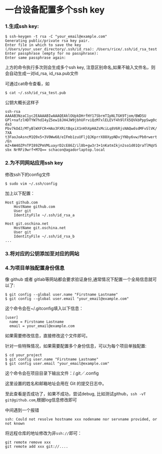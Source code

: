 # 一台设备配置多个ssh key

### 1.生成ssh key:
```
$ ssh-keygen -t rsa -C "your_email@example.com"
Generating public/private rsa key pair.
Enter file in which to save the key (/Users/your_user_directory/.ssh/id_rsa): /Users/rice/.ssh/id_rsa_test
Enter passphrase (empty for no passphrase):
Enter same passphrase again: 
```
上方的命令执行多次则会生成多个ssh key, 注意区别命名,如果不输入文件名，则会自动生成一对id_rsa, id_rsa.pub文件

可通过cat命令查看，如
```
$ cat ~/.ssh/id_rsa_test.pub
```
公钥大概长这样子

`ssh-rsa AAAAB3NzaC1yc2EAAAABIwAAAQEAklOUpkDHrfHY17SbrmTIpNLTGK9Tjom/BWDSU
GPl+nafzlHDTYW7hdI4yZ5ew18JH4JW9jbhUFrviQzM7xlELEVf4h9lFX5QVkbPppSwg0cda3
Pbv7kOdJ/MTyBlWXFCR+HAo3FXRitBqxiX1nKhXpHAZsMciLq8V6RjsNAQwdsdMFvSlVK/7XA
t3FaoJoAsncM1Q9x5+3V0Ww68/eIFmb1zuUFljQJKprrX88XypNDvjYNby6vw/Pb0rwert/En
mZ+AW4OZPnTPI89ZPmVMLuayrD2cE86Z/il8b+gw3r3+1nKatmIkjn2so1d01QraTlMqVSsbx
NrRFi9wrf+M7Q== schacon@agadorlaptop.local`

### 2.为不同网站应用ssh key
修改ssh下的config文件
```
$ sudo vim ~/.ssh/config
```
加上以下配置：
```
Host github.com
    HostName github.com
    User git
    IdentityFile ~/.ssh/id_rsa_a

Host git.oschina.net
    HostName git.oschina.net
    User git
    IdentityFile ~/.ssh/id_rsa_b
...
```

### 3.将对应的公钥添加至对应的网站

### 4.为项目单独配置身份信息
像 github 或者 gitlab等网站都会要求验证身份,通常情况下配置一个全局信息就可以了:
```
$ git config --global user.name "Firstname Lastname"
$ git config --global user.email "your_email@example.com"
```
这个命令会在~/.gitconfig填入以下信息：
```
[user]
  name = Firstname Lastname
  email = your_email@example.com
```
如果需要修改信息，直接修改这个文件即可。

针对一些特殊情况，如果需要配置多个身份信息，可以为每个项目单独配置:
```
$ cd your_project
$ git config user.name "Firstname Lastname"
$ git config user.email "your_email@example.com"
```
这个命令会在项目目录下输出文件：/.git／.config

这里设置的姓名和邮箱地址会用在 Git 的提交日志中。

至此查看是否成功了，如果不成功，尝试debug, 比如测试github，`ssh -vT git@github.com`,根据log信息修改即可

中间遇到一个报错
```
ssh: Could not resolve hostname xxx nodename nor servname provided, or not known
```
将远程仓库的地址修改为非`ssh://`即可：
```
git remote remove xxx
git remote add xxx git://....
```
